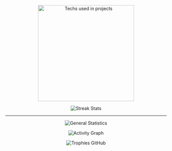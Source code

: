 <p align="center">
 <img src="https://github-readme-stats.vercel.app/api/top-langs?username=jgafarias&layout=compact&theme=algolia&locale=pt-br&include_all_commits=true" alt="Techs used in projects" width="300px" />
</p>
<p align="center">
 <img src="https://github-readme-streak-stats.herokuapp.com/?user=jgafarias&theme=algolia&include_all_commits=true&locale=pt-br" alt="Streak Stats" />
</p>

---

<p align="center">
 <img src="https://github-readme-stats.vercel.app/api?username=jgafarias&theme=algolia&show_icons=true&include_all_commits=true&locale=pt-br" alt="General Statistics" />
</p>
<p align="center">
 <img src="https://github-readme-activity-graph.vercel.app/graph?username=jgafarias&theme=xcode&bg_color=151515&include_all_commits=true" alt="Activity Graph" />
</p>
<p align="center">
 <img src="https://github-profile-trophy.vercel.app/?username=jgafarias&theme=algolia&margin-w=15&include_all_commits=true" alt="Trophies GitHub" />
</p>
